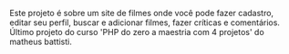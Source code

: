 Este projeto é sobre um site de filmes onde você pode fazer cadastro, editar seu perfil, buscar e adicionar filmes, fazer críticas e comentários. Último projeto do curso 'PHP do zero a maestria com 4 projetos' do matheus battisti.